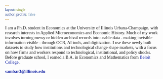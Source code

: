 ```yaml
---
layout: single
author_profile: false
---
```

<style> p.ex1 { max-width: 500px; } html * { font-family: Cambria,Georgia,serif; } a:link, a:visited { background-color: white; color: #1626a6; text-align: center; text-decoration: none; } a:hover { text-decoration:underline; } img { border-radius: 20%; } </style>
I am a Ph.D. student in Economics at the University of Illinois Urbana-Champaign, with research interests in Applied Microeconomics and Economic History. Much of my work involves turning messy or hidden archival records into usable data - making invisible information visible - through OCR, AI tools, and digitization. I use these newly built datasets to study how institutions and technological change shape markets, with a focus on how firms and workers respond to technological, institutional, and policy shocks. Before graduate school, I earned a B.A. in Economics and Mathematics from [Beloit College](https://www.beloit.edu/).

**[sambar3@illinois.edu](mailto:sambar3@illinois.edu)**